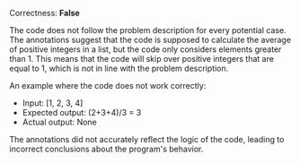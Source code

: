 Correctness: **False**

The code does not follow the problem description for every potential case. The annotations suggest that the code is supposed to calculate the average of positive integers in a list, but the code only considers elements greater than 1. This means that the code will skip over positive integers that are equal to 1, which is not in line with the problem description.

An example where the code does not work correctly:
- Input: [1, 2, 3, 4]
- Expected output: (2+3+4)/3 = 3
- Actual output: None

The annotations did not accurately reflect the logic of the code, leading to incorrect conclusions about the program's behavior.